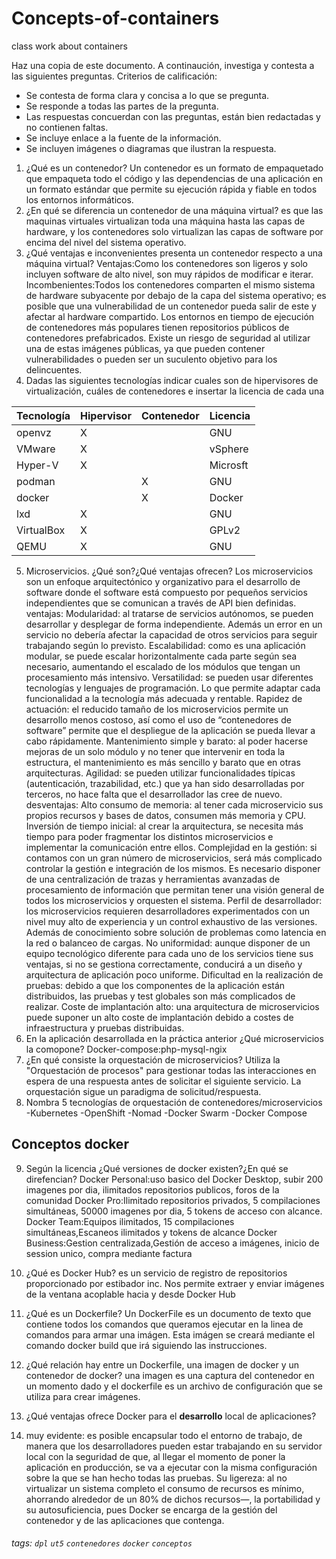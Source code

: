 # Concepts-of-containers
class work about containers

Haz una copia de este documento. A continaución, investiga y contesta a las siguientes preguntas. Criterios de calificación:
* Se contesta de forma clara y concisa a lo que se pregunta.
* Se responde a todas las partes de la pregunta.
* Las respuestas concuerdan con las preguntas, están bien redactadas y no contienen faltas.
* Se incluye enlace a la fuente de la información.
* Se incluyen imágenes o diagramas que ilustran la respuesta.

1. ¿Qué es un contenedor?
Un contenedor es un formato de empaquetado que empaqueta todo el código y las dependencias de una aplicación en un formato estándar que permite su ejecución rápida y fiable en todos los entornos informáticos.
2. ¿En qué se diferencia un contenedor de una máquina virtual?
es que las maquinas virtuales virtualizan toda una máquina hasta las capas de hardware, y los contenedores solo virtualizan las capas de software por encima del nivel del sistema operativo.
3. ¿Qué ventajas e inconvenientes presenta un contenedor respecto a una máquina virtual?
Ventajas:Como los contenedores son ligeros y solo incluyen software de alto nivel, son muy rápidos de modificar e iterar.
Incombenientes:Todos los contenedores comparten el mismo sistema de hardware subyacente por debajo de la capa del sistema operativo; es posible que una vulnerabilidad de un contenedor pueda salir de este y afectar al hardware compartido. Los entornos en tiempo de ejecución de contenedores más populares tienen repositorios públicos de contenedores prefabricados. Existe un riesgo de seguridad al utilizar una de estas imágenes públicas, ya que pueden contener vulnerabilidades o pueden ser un suculento objetivo para los delincuentes.
4. Dadas las siguientes tecnologías indicar cuales son de hipervisores de virtualización, cuáles de contenedores e insertar la licencia de cada una



| Tecnología | Hipervisor | Contenedor    | Licencia |
| ---------- | ---------- | --- | ---------- |
| openvz     |     X      |     |     GNU    |
| VMware     |     X      |     |  vSphere   |
| Hyper-V    |     X      |     |  Microsft  |
| podman     |            |  X  |   GNU      |
| docker     |            |  X  |   Docker   |
| lxd        |     X      |     |   GNU      |
| VirtualBox |     X      |     |   GPLv2    |
| QEMU       |     X      |     |    GNU     |



5. Microservicios. ¿Qué son?¿Qué ventajas ofrecen?
Los microservicios son un enfoque arquitectónico y organizativo para el desarrollo de software donde el software está compuesto por pequeños servicios independientes que se comunican a través de API bien definidas.
ventajas:
Modularidad: al tratarse de servicios autónomos, se pueden desarrollar y desplegar de forma independiente. Además un error en un servicio no debería afectar la capacidad de otros servicios para seguir trabajando según lo previsto.
Escalabilidad: como es una aplicación modular, se puede escalar horizontalmente cada parte según sea necesario, aumentando el escalado de los módulos que tengan un procesamiento más intensivo.
Versatilidad: se pueden usar diferentes tecnologías y lenguajes de programación. Lo que permite adaptar cada funcionalidad a la tecnología más adecuada y rentable.
Rapidez de actuación: el reducido tamaño de los microservicios permite un desarrollo menos costoso, así como el uso de “contenedores de software” permite que el despliegue de la aplicación se pueda llevar a cabo rápidamente.
Mantenimiento simple y barato: al poder hacerse mejoras de un solo módulo y no tener que intervenir en toda la estructura, el mantenimiento es más sencillo y barato que en otras arquitecturas.
Agilidad: se pueden utilizar funcionalidades típicas (autenticación, trazabilidad, etc.) que ya han sido desarrolladas por terceros, no hace falta que el desarrollador las cree de nuevo.
desventajas:
Alto consumo de memoria: al tener cada microservicio sus propios recursos y bases de datos, consumen más memoria y CPU.
Inversión de tiempo inicial: al crear la arquitectura, se necesita más tiempo para poder fragmentar los distintos microservicios e implementar la comunicación entre ellos.
Complejidad en la gestión: si contamos con un gran número de microservicios, será más complicado controlar la gestión e integración de los mismos. Es necesario disponer de una centralización de trazas y herramientas avanzadas de procesamiento de información que permitan tener una visión general de todos los microservicios y orquesten el sistema.
Perfil de desarrollador: los microservicios requieren desarrolladores experimentados con un nivel muy alto de experiencia y un control exhaustivo de las versiones. Además de conocimiento sobre solución de problemas como latencia en la red o balanceo de cargas.
No uniformidad: aunque disponer de un equipo tecnológico diferente para cada uno de los servicios tiene sus ventajas, si no se gestiona correctamente, conducirá a un diseño y arquitectura de aplicación poco uniforme.
Dificultad en la realización de pruebas: debido a que los componentes de la aplicación están distribuidos, las pruebas y test globales son más complicados de realizar.
Coste de implantación alto: una arquitectura de microservicios puede suponer un alto coste de implantación debido a costes de infraestructura y pruebas distribuidas.
6. En la aplicación desarrollada en la práctica anterior ¿Qué microservicios la comopone?
Docker-compose:php-mysql-ngix
7. ¿En qué consiste la orquestación de microservicios?
Utiliza la "Orquestación de procesos" para gestionar todas las interacciones en espera de una respuesta antes de solicitar el siguiente servicio. La orquestación sigue un paradigma de solicitud/respuesta.
8. Nombra 5 tecnologías de orquestación de contenedores/microservicios
-Kubernetes
-OpenShift
-Nomad
-Docker Swarm
-Docker Compose
## Conceptos docker

9. Según la licencia ¿Qué versiones de docker existen?¿En qué se direfencian?
    Docker Personal:uso basico del Docker Desktop, subir 200 imagenes por dia, ilimitados repositorios publicos, foros de la comunidad
    Docker Pro:Ilimitado repositorios privados, 5 compilaciones simultáneas, 50000 imagenes por dia, 5 tokens de acceso con alcance.
    Docker Team:Equipos ilimitados, 15 compilaciones simultáneas,Escaneos ilimitados y tokens de alcance
    Docker Business:Gestion centralizada,Gestión de acceso a imágenes, inicio de session unico, compra mediante factura

10. ¿Qué es Docker Hub?
es un servicio de registro de repositorios proporcionado por estibador inc. Nos permite extraer y enviar imágenes de la ventana acoplable hacia y desde Docker Hub
11. ¿Qué es un Dockerfile? 
Un DockerFile es un documento de texto que contiene todos los comandos que queramos ejecutar en la linea de comandos para armar una imágen. Esta imágen se creará mediante el comando docker build que irá siguiendo las instrucciones.
12. ¿Qué relación hay entre un Dockerfile, una imagen de docker y un contenedor de docker?
una imagen es una captura del contenedor en un momento dado y el dockerfile es un archivo de configuración que se utiliza para crear imágenes.
13. ¿Qué ventajas ofrece Docker para el **desarrollo** local de aplicaciones?
14. muy evidente: es posible encapsular todo el entorno de trabajo, de manera que los desarrolladores pueden estar trabajando en su servidor local con la seguridad de que, al llegar el momento de poner la aplicación en producción, se va a ejecutar con la misma configuración sobre la que se han hecho todas las pruebas.
Su ligereza: al no virtualizar un sistema completo el consumo de recursos es mínimo, ahorrando alrededor de un 80% de dichos recursos—, la portabilidad y su autosuficiencia, pues Docker se encarga de la gestión del contenedor y de las aplicaciones que contenga.

###### tags: `dpl` `ut5` `contenedores` `docker` `conceptos`
